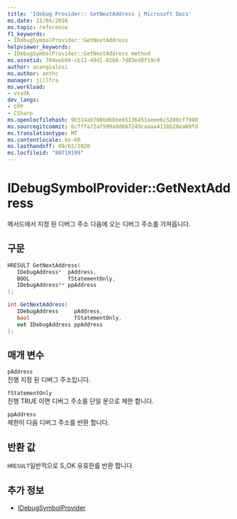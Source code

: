 ```yaml
---
title: 'Idebug Provider:: GetNextAddress | Microsoft Docs'
ms.date: 11/04/2016
ms.topic: reference
f1_keywords:
- IDebugSymbolProvider::GetNextAddress
helpviewer_keywords:
- IDebugSymbolProvider::GetNextAddress method
ms.assetid: 704eeb94-cb13-49d1-82b6-7d83ed0f19c0
author: acangialosi
ms.author: anthc
manager: jillfra
ms.workload:
- vssdk
dev_langs:
- CPP
- CSharp
ms.openlocfilehash: 9b314ab7006d6bbe65136451aeee6c5200cf7980
ms.sourcegitcommit: 6cfffa72af599a9d667249caaaa411bb28ea69fd
ms.translationtype: MT
ms.contentlocale: ko-KR
ms.lasthandoff: 09/02/2020
ms.locfileid: "80719199"
---
```

# <a name="idebugsymbolprovidergetnextaddress"></a>IDebugSymbolProvider::GetNextAddress
메서드에서 지정 된 디버그 주소 다음에 오는 디버그 주소를 가져옵니다.

## <a name="syntax"></a>구문

```cpp
HRESULT GetNextAddress( 
   IDebugAddress*  pAddress,
   BOOL            fStatementOnly,
   IDebugAddress** ppAddress
);
```

```csharp
int GetNextAddress( 
   IDebugAddress     pAddress,
   bool              fStatementOnly,
   out IDebugAddress ppAddress
);
```

## <a name="parameters"></a>매개 변수
`pAddress`\
진행 지정 된 디버그 주소입니다.

`fStatementOnly`\
진행 TRUE 이면 디버그 주소를 단일 문으로 제한 합니다.

`ppAddress`\
제한이 다음 디버그 주소를 반환 합니다.

## <a name="return-value"></a>반환 값
 `HRESULT`일반적으로 S_OK 유효한를 반환 합니다.

## <a name="see-also"></a>추가 정보
- [IDebugSymbolProvider](../../../extensibility/debugger/reference/idebugsymbolprovider.md)
